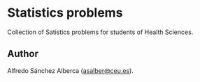  # Statistics problems  

 Collection of Satistics problems for students of Health Sciences.

 ## Author
 Alfredo Sánchez Alberca (asalber@ceu.es).
